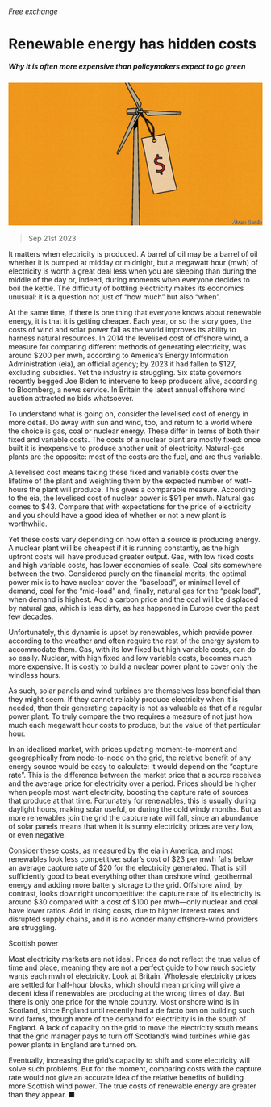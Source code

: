 ###### Free exchange

# Renewable energy has hidden costs 

##### Why it is often more expensive than policymakers expect to go green 

![image](images/20230923_FND000.jpg) 

> Sep 21st 2023 

It matters when electricity is produced. A barrel of oil may be a barrel of oil whether it is pumped at midday or midnight, but a megawatt hour (mwh) of electricity is worth a great deal less when you are sleeping than during the middle of the day or, indeed, during moments when everyone decides to boil the kettle. The difficulty of bottling electricity makes its economics unusual: it is a question not just of “how much” but also “when”. 

At the same time, if there is one thing that everyone knows about renewable energy, it is that it is getting cheaper. Each year, or so the story goes, the costs of wind and solar power fall as the world improves its ability to harness natural resources. In 2014 the levelised cost of offshore wind, a measure for comparing different methods of generating electricity, was around $200 per mwh, according to America’s Energy Information Administration (eia), an official agency; by 2023 it had fallen to $127, excluding subsidies. Yet the industry is struggling. Six state governors recently begged Joe Biden to intervene to keep producers alive, according to Bloomberg, a news service. In Britain the latest annual offshore wind auction attracted no bids whatsoever. 

To understand what is going on, consider the levelised cost of energy in more detail. Do away with sun and wind, too, and return to a world where the choice is gas, coal or nuclear energy. These differ in terms of both their fixed and variable costs. The costs of a nuclear plant are mostly fixed: once built it is inexpensive to produce another unit of electricity. Natural-gas plants are the opposite: most of the costs are the fuel, and are thus variable.

A levelised cost means taking these fixed and variable costs over the lifetime of the plant and weighting them by the expected number of watt-hours the plant will produce. This gives a comparable measure. According to the eia, the levelised cost of nuclear power is $91 per mwh. Natural gas comes to $43. Compare that with expectations for the price of electricity and you should have a good idea of whether or not a new plant is worthwhile.

Yet these costs vary depending on how often a source is producing energy. A nuclear plant will be cheapest if it is running constantly, as the high upfront costs will have produced greater output. Gas, with low fixed costs and high variable costs, has lower economies of scale. Coal sits somewhere between the two. Considered purely on the financial merits, the optimal power mix is to have nuclear cover the “baseload”, or minimal level of demand, coal for the “mid-load” and, finally, natural gas for the “peak load”, when demand is highest. Add a carbon price and the coal will be displaced by natural gas, which is less dirty, as has happened in Europe over the past few decades. 

Unfortunately, this dynamic is upset by renewables, which provide power according to the weather and often require the rest of the energy system to accommodate them. Gas, with its low fixed but high variable costs, can do so easily. Nuclear, with high fixed and low variable costs, becomes much more expensive. It is costly to build a nuclear power plant to cover only the windless hours. 

As such, solar panels and wind turbines are themselves less beneficial than they might seem. If they cannot reliably produce electricity when it is needed, then their generating capacity is not as valuable as that of a regular power plant. To truly compare the two requires a measure of not just how much each megawatt hour costs to produce, but the value of that particular hour.

In an idealised market, with prices updating moment-to-moment and geographically from node-to-node on the grid, the relative benefit of any energy source would be easy to calculate: it would depend on the “capture rate”. This is the difference between the market price that a source receives and the average price for electricity over a period. Prices should be higher when people most want electricity, boosting the capture rate of sources that produce at that time. Fortunately for renewables, this is usually during daylight hours, making solar useful, or during the cold windy months. But as more renewables join the grid the capture rate will fall, since an abundance of solar panels means that when it is sunny electricity prices are very low, or even negative.

Consider these costs, as measured by the eia in America, and most renewables look less competitive: solar’s cost of $23 per mwh falls below an average capture rate of $20 for the electricity generated. That is still sufficiently good to beat everything other than onshore wind, geothermal energy and adding more battery storage to the grid. Offshore wind, by contrast, looks downright uncompetitive: the capture rate of its electricity is around $30 compared with a cost of $100 per mwh—only nuclear and coal have lower ratios. Add in rising costs, due to higher interest rates and disrupted supply chains, and it is no wonder many offshore-wind providers are struggling.

Scottish power

Most electricity markets are not ideal. Prices do not reflect the true value of time and place, meaning they are not a perfect guide to how much society wants each mwh of electricity. Look at Britain. Wholesale electricity prices are settled for half-hour blocks, which should mean pricing will give a decent idea if renewables are producing at the wrong times of day. But there is only one price for the whole country. Most onshore wind is in Scotland, since England until recently had a de facto ban on building such wind farms, though more of the demand for electricity is in the south of England. A lack of capacity on the grid to move the electricity south means that the grid manager pays to turn off Scotland’s wind turbines while gas power plants in England are turned on. 

Eventually, increasing the grid’s capacity to shift and store electricity will solve such problems. But for the moment, comparing costs with the capture rate would not give an accurate idea of the relative benefits of building more Scottish wind power. The true costs of renewable energy are greater than they appear. ■






